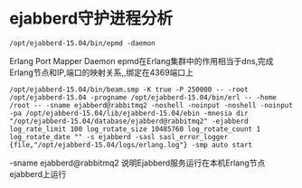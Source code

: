ejabberd守护进程分析
===

`/opt/ejabberd-15.04/bin/epmd -daemon`

Erlang Port Mapper Daemon
epmd在Erlang集群中的作用相当于dns,完成Erlang节点和IP,端口的映射关系,,绑定在4369端口上

`/opt/ejabberd-15.04/bin/beam.smp -K true -P 250000 -- -root /opt/ejabberd-15.04 -progname /opt/ejabberd-15.04/bin/erl -- -home /root -- -sname ejabberd@rabbitmq2 -noshell -noinput -noshell -noinput -pa /opt/ejabberd-15.04/lib/ejabberd-15.04/ebin -mnesia dir "/opt/ejabberd-15.04/database/ejabberd@rabbitmq2" -ejabberd log_rate_limit 100 log_rotate_size 10485760 log_rotate_count 1 log_rotate_date "" -s ejabberd -sasl sasl_error_logger {file,"/opt/ejabberd-15.04/logs/erlang.log"} -smp auto start`

-sname ejabberd@rabbitmq2 说明Ejabberd服务运行在本机Erlang节点ejabberd上运行
